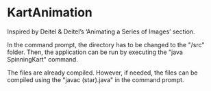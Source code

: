 # KartAnimation
 Inspired by Deitel & Deitel’s ‘Animating a Series of Images’ section. 
 
In the command prompt, the directory has to be changed to the "/src" folder.
Then,  the application can be run by executing the "java SpinningKart" command.

The files are already compiled. However, if needed, the files can be compiled using the "javac (star).java" in the command prompt.
